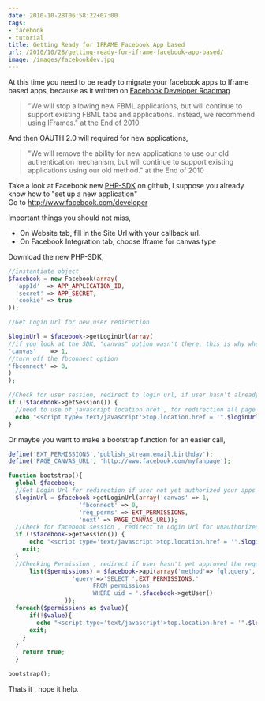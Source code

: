 ```yaml
---
date: 2010-10-28T06:58:22+07:00
tags:
- facebook
- tutorial
title: Getting Ready for IFRAME Facebook App based
url: /2010/10/28/getting-ready-for-iframe-facebook-app-based/
image: /images/facebookdev.jpg
---
```


At this time you need to be ready to migrate your facebook apps to Iframe based apps, because as it written on [Facebook Developer Roadmap](http://developers.facebook.com/roadmap)

> "We will stop allowing new FBML applications, but will continue to support existing FBML tabs and applications. Instead, we recommend using IFrames." at the End of 2010.

And then OAUTH 2.0 will required for new applications,  

> "We will remove the ability for new applications to use our old authentication mechanism, but will continue to support existing applications using our old method." at the End of 2010

Take a look at Facebook new [PHP-SDK](http://github.com/facebook/php-sdk/) on github, I suppose you already know how to "set up a new application"  
Go to <http://www.facebook.com/developer>

Important things you should not miss,  
- On Website tab, fill in the Site Url with your callback url.   
- On Facebook Integration tab, choose Iframe for canvas type  

Download the new PHP-SDK,
```php
//instantiate object
$facebook = new Facebook(array(
  'appId'  => APP_APPLICATION_ID,
  'secret' => APP_SECRET,
  'cookie' => true
));

//Get Login Url for new user redirection

$loginUrl = $facebook->getLoginUrl(array(
//if you look at the SDK, "canvas" option wasn't there, this is why when user added your application it keep redirected to your callback url
'canvas'    => 1,
//turn off the fbconnect option
'fbconnect' => 0,
)
);

//Check for user session, redirect to login url, if user hasn't already add your app
if (!$facebook->getSession()) {
  //need to use of javascript location.href , for redirection all page
  echo "<script type='text/javascript'>top.location.href = '".$loginUrl."';</script>";
}
```
Or maybe you want to make a bootstrap function for an easier call,
```php
define('EXT_PERMISSIONS','publish_stream,email,birthday');
define('PAGE_CANVAS_URL', 'http://www.facebook.com/myfanpage');

function bootstrap(){
  global $facebook;
  //Get Login Url for redirection if user not yet authorized your apps
  $loginUrl = $facebook->getLoginUrl(array('canvas' => 1,
                    'fbconnect' => 0,
                    'req_perms' => EXT_PERMISSIONS,
                    'next' => PAGE_CANVAS_URL));
  //Check for facebook session , redirect to Login Url for unauthorized user
  if (!$facebook->getSession()) {
      echo "<script type='text/javascript'>top.location.href = '".$loginUrl."';</script>";
    exit;
  }
  //Checking Permission , redirect if user hasn't yet approved the required extended permission
      list($permissions) = $facebook->api(array('method'=>'fql.query',
                  'query'=>'SELECT '.EXT_PERMISSIONS.'
                        FROM permissions
                        WHERE uid = '.$facebook->getUser()
                ));
  foreach($permissions as $value){
      if(!$value){
        echo "<script type='text/javascript'>top.location.href = '".$loginUrl."';</script>";
      exit;
    }
  }
    return true;
  }

bootstrap();
```

Thats it , hope it help.